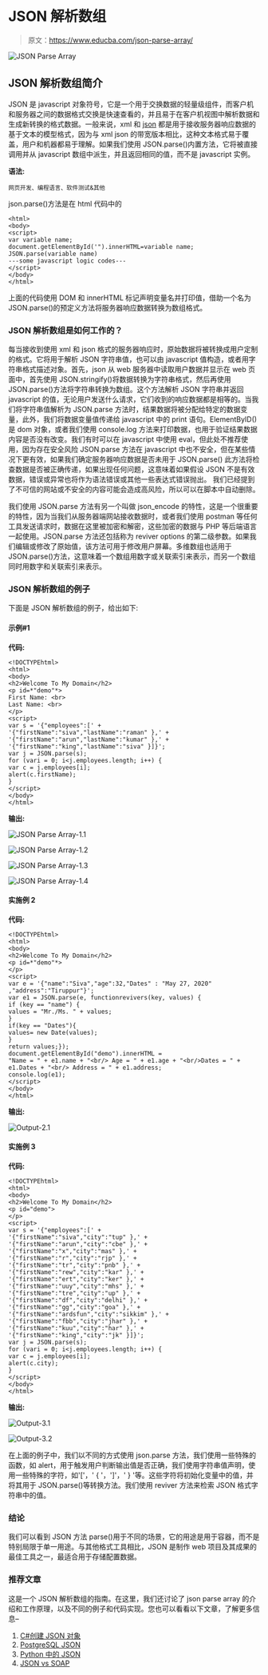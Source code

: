 # JSON 解析数组

> 原文：<https://www.educba.com/json-parse-array/>

![JSON Parse Array](img/7907aa59b99499f5419cb9746f425afb.png)



## JSON 解析数组简介

JSON 是 javascript 对象符号，它是一个用于交换数据的轻量级组件，而客户机和服务器之间的数据格式交换是快速查看的，并且易于在客户机视图中解析数据和生成新转换的格式数据。一般来说，xml 和 [json](https://www.educba.com/what-is-json/) 都是用于接收服务器响应数据的基于文本的模型格式，因为与 xml json 的带宽版本相比，这种文本格式易于覆盖，用户和机器都易于理解。如果我们使用 JSON.parse()内置方法，它将被直接调用并从 javascript 数组中派生，并且返回相同的值，而不是 javascript 实例。

**语法:**

<small>网页开发、编程语言、软件测试&其他</small>

json.parse()方法是在 html 代码中的

```
<html>
<body>
<script>
var variable name;
document.getElementById('").innerHTML=variable name;
JSON.parse(variable name)
---some javascript logic codes---
</script>
</body>
</html>
```

上面的代码使用 DOM 和 innerHTML 标记声明变量名并打印值，借助一个名为 JSON.parse()的预定义方法将服务器响应数据转换为数组格式。

### JSON 解析数组是如何工作的？

每当接收到使用 xml 和 json 格式的服务器响应时，原始数据将被转换成用户定制的格式。它将用于解析 JSON 字符串值，也可以由 javascript 值构造，或者用字符串格式描述对象。首先，json 从 web 服务器中读取用户数据并显示在 web 页面中，首先使用 JSON.stringify()将数据转换为字符串格式，然后再使用 JSON.parse()方法将字符串转换为数组。这个方法解析 JSON 字符串并返回 javascript 的值，无论用户发送什么请求，它们收到的响应数据都是相等的。当我们将字符串值解析为 JSON.parse 方法时，结果数据将被分配给特定的数据变量，此外，我们将数据变量值传递给 javascript 中的 print 语句。ElementByID()是 dom 对象，或者我们使用 console.log 方法来打印数据，也用于验证结果数据内容是否没有改变。我们有时可以在 javascript 中使用 eval，但此处不推荐使用，因为存在安全风险 JSON.parse 方法在 javascript 中也不安全，但在某些情况下更有效，如果我们确定服务器响应数据是否未用于 JSON.parse() 此方法将检查数据是否被正确传递，如果出现任何问题，这意味着如果假设 JSON 不是有效数据，错误或异常也将作为语法错误或其他一些表达式错误抛出。 我们已经提到了不可信的网站或不安全的内容可能会造成高风险，所以可以在脚本中自动删除。

我们使用 JSON.parse 方法有另一个叫做 json_encode 的特性，这是一个很重要的特性，因为当我们从服务器端网站接收数据时，或者我们使用 postman 等任何工具发送请求时，数据在这里被加密和解密，这些加密的数据与 PHP 等后端语言一起使用。JSON.parse 方法还包括称为 reviver options 的第二级参数。如果我们编辑或修改了原始值，该方法可用于修改用户屏幕。多维数组也适用于 JSON.parse()方法，这意味着一个数组用数字或关联索引来表示，而另一个数组同时用数字和关联索引来表示。

### JSON 解析数组的例子

下面是 JSON 解析数组的例子，给出如下:

#### 示例#1

**代码:**

```
<!DOCTYPEhtml>
<html>
<body>
<h2>Welcome To My Domain</h2>
<p id=*"demo"*>
First Name: <br>
Last Name: <br>
</p>
<script>
var s = '{"employees":[' +
'{"firstName":"siva","lastName":"raman" },' +
'{"firstName":"arun","lastName":"kumar" },' +
'{"firstName":"king","lastName":"siva" }]}';
var j = JSON.parse(s);
for (vari = 0; i<j.employees.length; i++) {
var c = j.employees[i];
alert(c.firstName);
}
</script>
</body>
</html>
```

**输出:**

![JSON Parse Array-1.1](img/7441af0ac7314c595a08fedbc9cd2b20.png)



![JSON Parse Array-1.2](img/3923eb6c849fa3ccd1ce6d1e80060e22.png)



![JSON Parse Array-1.3](img/0c326e423d485464f2f845e44102ea82.png)



![JSON Parse Array-1.4](img/5f6fb9a8608eaa96d64b29bbcd3dbb13.png)



#### 实施例 2

**代码:**

```
<!DOCTYPEhtml>
<html>
<body>
<h2>Welcome To My Domain</h2>
<p id=*"demo"*>
</p>
<script>
var e = '{"name":"Siva","age":32,"Dates" : "May 27, 2020" ,"address":"Tiruppur"}';
var e1 = JSON.parse(e, functionrevivers(key, values) {
if (key == "name") {
values = "Mr./Ms. " + values;
}
if(key == "Dates"){
values= new Date(values);
}
return values;});
document.getElementById("demo").innerHTML =
"Name = " + e1.name + "<br/> Age = " + e1.age + "<br/>Dates = " + e1.Dates + "<br/> Address = " + e1.address;
console.log(e1);
</script>
</body>
</html>
```

**输出:**

![Output-2.1](img/2fb3873d40a3e3a7cbaccff3651a301c.png)



#### 实施例 3

**代码:**

```
<!DOCTYPEhtml>
<html>
<body>
<h2>Welcome To My Domain</h2>
<p id="demo">
</p>
<script>
var s = '{"employees":[' +
'{"firstName":"siva","city":"tup" },' +
'{"firstName":"arun","city":"cbe" },' +
'{"firstName":"x","city":"mas" },' +
'{"firstName":"r","city":"rjp" },' +
'{"firstName":"tr","city":"pnb" },' +
'{"firstName":"rew","city":"kar" },' +
'{"firstName":"ert","city":"ker" },' +
'{"firstName":"uuy","city":"mhs" },' +
'{"firstName":"tre","city":"up" },' +
'{"firstName":"df","city":"delhi" },' +
'{"firstName":"gg","city":"goa" },' +
'{"firstName":"ardsfun","city":"sikkim" },' +
'{"firstName":"fbb","city":"jhar" },' +
'{"firstName":"kuu","city":"har" },' +
'{"firstName":"king","city":"jk" }]}';
var j = JSON.parse(s);
for (vari = 0; i<j.employees.length; i++) {
var c = j.employees[i];
alert(c.city);
}
</script>
</body>
</html>
```

**输出:**

![Output-3.1](img/3082ed798b3623d5c4116ca41d9f9a07.png)



![Output-3.2](img/6325933df2838aed941cb2509d824009.png)



在上面的例子中，我们以不同的方式使用 json.parse 方法，我们使用一些特殊的函数，如 alert，用于触发用户判断输出值是否正确，我们使用字符串值声明，使用一些特殊的字符，如'['，' { '，']'，' } '等。这些字符将初始化变量中的值，并将其用于 JSON.parse()等转换方法。我们使用 reviver 方法来检索 JSON 格式字符串中的值。

### 结论

我们可以看到 JSON 方法 parse()用于不同的场景，它的用途是用于容器，而不是特别局限于单一用途。与其他格式工具相比，JSON 是制作 web 项目及其成果的最佳工具之一，最适合用于存储配置数据。

### 推荐文章

这是一个 JSON 解析数组的指南。在这里，我们还讨论了 json parse array 的介绍和工作原理，以及不同的例子和代码实现。您也可以看看以下文章，了解更多信息–

1.  [C#创建 JSON 对象](https://www.educba.com/c-sharp-create-json-object/)
2.  [PostgreSQL JSON](https://www.educba.com/postgresql-json/)
3.  [Python 中的 JSON](https://www.educba.com/json-in-python/)
4.  [JSON vs SOAP](https://www.educba.com/json-vs-soap/)





